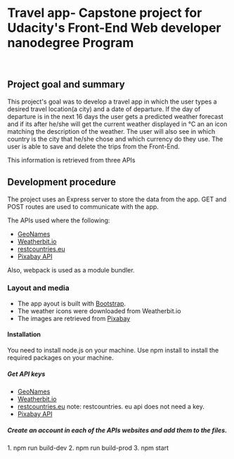 
# <h1>Travel app- Capstone project for Udacity's Front-End Web developer nanodegree Program</h1> 
<br>

<h2>Project goal and summary</h2>
This project's goal was to develop a travel app in which the user types a desired travel location(a city) and a date of departure. If the day of departure is in the next 16 days the user gets a predicted weather forecast and if its after he/she will get the current weather displayed in °C an an icon matching the description of the weather. The user will also see in which country is the city that he/she chose and which currency do they use. The user is able to save and delete the trips from the Front-End.

This information is retrieved from three APIs

<h2> Development procedure</h2>
The project uses an Express server to store the data from the app. GET and POST routes are used to communicate with the app.

The APIs used where the following:

 * [GeoNames](https://www.geonames.org/login)
 * [Weatherbit.io](https://www.weatherbit.io/)
 * [restcountries.eu](https://restcountries.eu/)
 * [Pixabay API](https://pixabay.com/service/about/api/)
 
  
  Also, webpack is used as a module bundler. 
  
  <h3>Layout and media</h4>
  
  * The app ayout is built with [Bootstrap](https://getbootstrap.com/). 
  * The weather icons were downloaded from Weatherbit.io
  * The images are retrieved from [Pixabay](https://pixabay.com/service/about/api/)
  
  
  <h4>Installation</h4>
  You need to install node.js on your machine. 
  Use npm install to install the required packages on your machine. 
  
  <h5>Get API keys</h5>
  
 * [GeoNames](https://www.geonames.org/login)
 * [Weatherbit.io](https://www.weatherbit.io/)
 * [restcountries.eu](https://restcountries.eu/) note: restcountries. eu api does not need a key.
 * [Pixabay API](https://pixabay.com/service/about/api/)
   
  
  <h5> Create an account in each of the APIs websites and add them to the files. </h5>
  1. npm run build-dev
  2. npm run build-prod
  3. npm start
  
